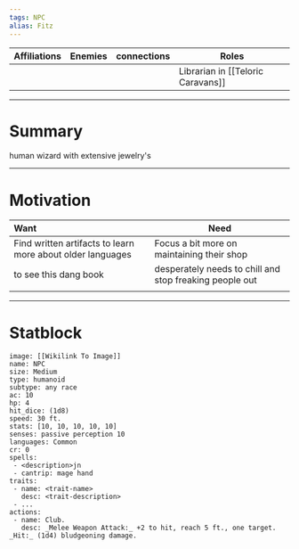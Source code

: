 ```yaml
---
tags: NPC
alias: Fitz
---
```


| Affiliations | Enemies | connections | Roles    | 
| ------------ | ------- | ----------- | --- |
|              |         |             | Librarian in [[Teloric Caravans]]|

---
 # Summary
human wizard with extensive jewelry's 


---
 # Motivation

 | Want                                                       | Need                                                    |
 |:---------------------------------------------------------- | ------------------------------------------------------- |
 | Find written artifacts to learn more about older languages | Focus a bit more on maintaining their shop              |
 | to see this dang book                                      | desperately needs to chill and stop freaking people out |
 |                                                            |                                                         |

---
 # Statblock
 
 ```statblock
image: [[Wikilink To Image]]
name: NPC
size: Medium
type: humanoid
subtype: any race
ac: 10
hp: 4 
hit_dice: (1d8)
speed: 30 ft.
stats: [10, 10, 10, 10, 10]
senses: passive perception 10
languages: Common
cr: 0
spells:
  - <description>jn 
  - cantrip: mage hand
traits:
  - name: <trait-name>
    desc: <trait-description>
  - ...
actions:
  - name: Club.
    desc: _Melee Weapon Attack:_ +2 to hit, reach 5 ft., one target. _Hit:_ (1d4) bludgeoning damage.
  
